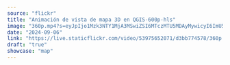 ```yaml
---
source: "flickr"
title: "Animación de vista de mapa 3D en QGIS-600p-hls"
image: "360p.mp4?s=eyJpIjo1Mzk3NTY1MjA3MSwiZSI6MTczMTU5MDAyMywicyI6ImU5YTE4OWJmZDk1YTM1NzUyYmUxNzZhNzNiOGI3NDNmNDMzZDNkZGQiLCJ2IjoxfQ.mp4"
date: "2024-09-06"
link: "https://live.staticflickr.com/video/53975652071/d3bb774578/360p.mp4?s=eyJpIjo1Mzk3NTY1MjA3MSwiZSI6MTczMTU5MDAyMywicyI6ImU5YTE4OWJmZDk1YTM1NzUyYmUxNzZhNzNiOGI3NDNmNDMzZDNkZGQiLCJ2IjoxfQ"
draft: "true"
showcase: "map"
---
```

